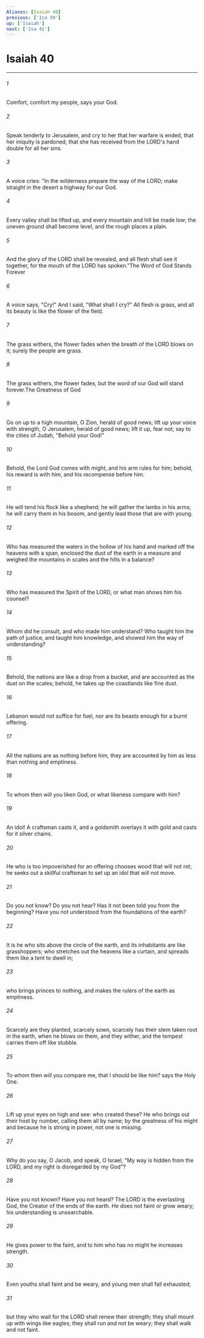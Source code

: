 ```yaml
---
Aliases: [Isaiah 40]
previous: ['Isa 39']
up: ['Isaiah']
next: ['Isa 41']
---
```

# Isaiah 40

***

 

###### 1 
Comfort, comfort my people, says your God. 
 
 

###### 2 
Speak tenderly to Jerusalem, 
 and cry to her 
 that her warfare is ended, 
 that her iniquity is pardoned, 
 that she has received from the LORD's hand 
 double for all her sins.
 
 

###### 3 
A voice cries: 
 "In the wilderness prepare the way of the LORD; 
 make straight in the desert a highway for our God. 
 
 

###### 4 
Every valley shall be lifted up, 
 and every mountain and hill be made low; 
 the uneven ground shall become level, 
 and the rough places a plain. 
 
 

###### 5 
And the glory of the LORD shall be revealed, 
 and all flesh shall see it together, 
 for the mouth of the LORD has spoken."The Word of God Stands Forever
 
 

###### 6 
A voice says, "Cry!" 
 And I said, "What shall I cry?" 
 All flesh is grass, 
 and all its beauty is like the flower of the field. 
 
 

###### 7 
The grass withers, the flower fades 
 when the breath of the LORD blows on it; 
 surely the people are grass. 
 
 

###### 8 
The grass withers, the flower fades, 
 but the word of our God will stand forever.The Greatness of God
 
 

###### 9 
Go on up to a high mountain, 
 O Zion, herald of good news; 
 lift up your voice with strength, 
 O Jerusalem, herald of good news; 
 lift it up, fear not; 
 say to the cities of Judah, 
 "Behold your God!" 
 
 

###### 10 
Behold, the Lord God comes with might, 
 and his arm rules for him; 
 behold, his reward is with him, 
 and his recompense before him. 
 
 

###### 11 
He will tend his flock like a shepherd; 
 he will gather the lambs in his arms; 
 he will carry them in his bosom, 
 and gently lead those that are with young.
 
 

###### 12 
Who has measured the waters in the hollow of his hand 
 and marked off the heavens with a span, 
 enclosed the dust of the earth in a measure 
 and weighed the mountains in scales 
 and the hills in a balance? 
 
 

###### 13 
Who has measured the Spirit of the LORD, 
 or what man shows him his counsel? 
 
 

###### 14 
Whom did he consult, 
 and who made him understand? 
 Who taught him the path of justice, 
 and taught him knowledge, 
 and showed him the way of understanding? 
 
 

###### 15 
Behold, the nations are like a drop from a bucket, 
 and are accounted as the dust on the scales; 
 behold, he takes up the coastlands like fine dust. 
 
 

###### 16 
Lebanon would not suffice for fuel, 
 nor are its beasts enough for a burnt offering. 
 
 

###### 17 
All the nations are as nothing before him, 
 they are accounted by him as less than nothing and emptiness.
 
 

###### 18 
To whom then will you liken God, 
 or what likeness compare with him? 
 
 

###### 19 
An idol! A craftsman casts it, 
 and a goldsmith overlays it with gold 
 and casts for it silver chains. 
 
 

###### 20 
He who is too impoverished for an offering 
 chooses wood that will not rot; 
 he seeks out a skillful craftsman 
 to set up an idol that will not move.
 
 

###### 21 
Do you not know? Do you not hear? 
 Has it not been told you from the beginning? 
 Have you not understood from the foundations of the earth? 
 
 

###### 22 
It is he who sits above the circle of the earth, 
 and its inhabitants are like grasshoppers; 
 who stretches out the heavens like a curtain, 
 and spreads them like a tent to dwell in; 
 
 

###### 23 
who brings princes to nothing, 
 and makes the rulers of the earth as emptiness.
 
 

###### 24 
Scarcely are they planted, scarcely sown, 
 scarcely has their stem taken root in the earth, 
 when he blows on them, and they wither, 
 and the tempest carries them off like stubble.
 
 

###### 25 
To whom then will you compare me, 
 that I should be like him? says the Holy One. 
 
 

###### 26 
Lift up your eyes on high and see: 
 who created these? 
 He who brings out their host by number, 
 calling them all by name; 
 by the greatness of his might 
 and because he is strong in power, 
 not one is missing.
 
 

###### 27 
Why do you say, O Jacob, 
 and speak, O Israel, 
 "My way is hidden from the LORD, 
 and my right is disregarded by my God"? 
 
 

###### 28 
Have you not known? Have you not heard? 
 The LORD is the everlasting God, 
 the Creator of the ends of the earth. 
 He does not faint or grow weary; 
 his understanding is unsearchable. 
 
 

###### 29 
He gives power to the faint, 
 and to him who has no might he increases strength. 
 
 

###### 30 
Even youths shall faint and be weary, 
 and young men shall fall exhausted; 
 
 

###### 31 
but they who wait for the LORD shall renew their strength; 
 they shall mount up with wings like eagles; 
 they shall run and not be weary; 
 they shall walk and not faint.
 
